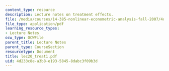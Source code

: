 ```yaml
---
content_type: resource
description: Lecture notes on treatment effects.
file: /media/courses/14-385-nonlinear-econometric-analysis-fall-2007/4d233c8ea3b8e19358458dabc3f09b3d_lec20_treat1.pdf
file_type: application/pdf
learning_resource_types:
- Lecture Notes
ocw_type: OCWFile
parent_title: Lecture Notes
parent_type: CourseSection
resourcetype: Document
title: lec20_treat1.pdf
uid: 4d233c8e-a3b8-e193-5845-8dabc3f09b3d
---
```

